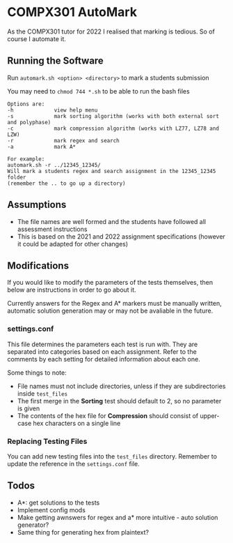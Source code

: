 # COMPX301 AutoMark

As the COMPX301 tutor for 2022 I realised that marking is tedious. So of course I automate it.

## Running the Software

Run `automark.sh <option> <directory>` to mark a students submission

You may need to `chmod 744 *.sh` to be able to run the bash files

```
Options are:
-h             view help menu
-s             mark sorting algorithm (works with both external sort and polyphase)
-c             mark compression algorithm (works with LZ77, LZ78 and LZW)
-r             mark regex and search
-a             mark A*

For example:
automark.sh -r ../12345_12345/
Will mark a students regex and search assignment in the 12345_12345 folder 
(remember the .. to go up a directory)
```

## Assumptions

- The file names are well formed and the students have followed all assessment instructions
- This is based on the 2021 and 2022 assignment specifications (however it could be adapted for other changes)

## Modifications

If you would like to modify the parameters of the tests themselves, then below are instructions in order to go about it.

Currently answers for the Regex and A* markers must be manually written, automatic solution generation may or may not be avaliable in the future.

### settings.conf

This file determines the parameters each test is run with. They are separated into categories based on each assignment. Refer to the comments by each setting for detailed information about each one.

Some things to note:

- File names must not include directories, unless if they are subdirectories inside `test_files`
- The first merge in the **Sorting** test should default to 2, so no parameter is given
- The contents of the hex file for **Compression** should consist of upper-case hex characters on a single line

### Replacing Testing Files

You can add new testing files into the `test_files` directory. Remember to update the reference in the `settings.conf` file.

## Todos

- A*: get solutions to the tests
- Implement config mods
- Make getting awnswers for regex and a* more intuitive -  auto solution generator?
- Same thing for generating hex from plaintext?